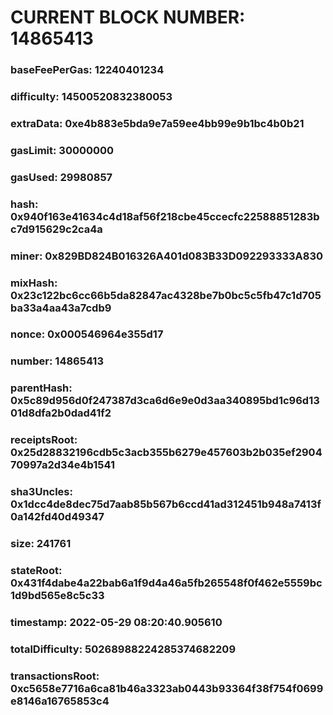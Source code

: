 # CURRENT BLOCK NUMBER: 14865413

### baseFeePerGas: 12240401234
### difficulty: 14500520832380053
### extraData: 0xe4b883e5bda9e7a59ee4bb99e9b1bc4b0b21
### gasLimit: 30000000
### gasUsed: 29980857
### hash: 0x940f163e41634c4d18af56f218cbe45ccecfc22588851283bc7d915629c2ca4a
### miner: 0x829BD824B016326A401d083B33D092293333A830
### mixHash: 0x23c122bc6cc66b5da82847ac4328be7b0bc5c5fb47c1d705ba33a4aa43a7cdb9
### nonce: 0x000546964e355d17
### number: 14865413
### parentHash: 0x5c89d956d0f247387d3ca6d6e9e0d3aa340895bd1c96d1301d8dfa2b0dad41f2
### receiptsRoot: 0x25d28832196cdb5c3acb355b6279e457603b2b035ef290470997a2d34e4b1541
### sha3Uncles: 0x1dcc4de8dec75d7aab85b567b6ccd41ad312451b948a7413f0a142fd40d49347
### size: 241761
### stateRoot: 0x431f4dabe4a22bab6a1f9d4a46a5fb265548f0f462e5559bc1d9bd565e8c5c33
### timestamp: 2022-05-29 08:20:40.905610
### totalDifficulty: 50268988224285374682209
### transactionsRoot: 0xc5658e7716a6ca81b46a3323ab0443b93364f38f754f0699e8146a16765853c4
